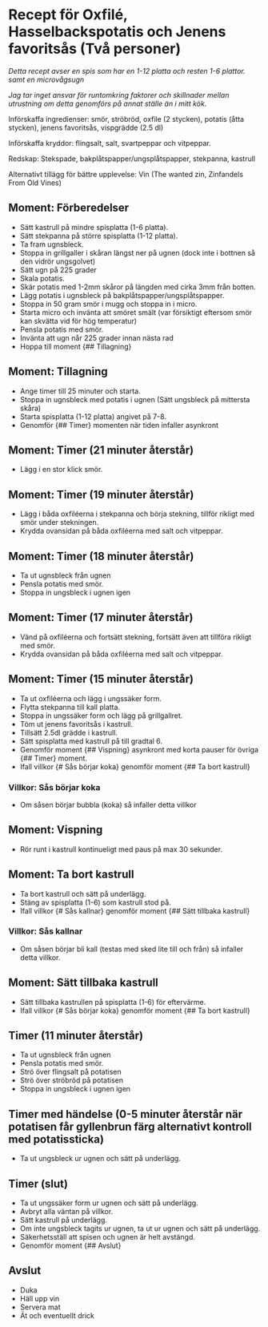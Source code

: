 # Recept för Oxfilé, Hasselbackspotatis och Jenens favoritsås (Två personer)
*Detta recept avser en spis som har en 1-12 platta och resten 1-6 plattor. samt en microvågsugn*

*Jag tar inget ansvar för runtomkring faktorer och skillnader mellan utrustning om detta genomförs på annat ställe än i mitt kök.*

Införskaffa ingredienser: smör, ströbröd, oxfile (2 stycken), potatis (åtta stycken), jenens favoritsås, vispgrädde (2.5 dl)

Införskaffa kryddor: flingsalt, salt, svartpeppar och vitpeppar.

Redskap: Stekspade, bakplåtspapper/ungsplåtspapper, stekpanna, kastrull

Alternativt tillägg för bättre upplevelse: Vin (The wanted zin, Zinfandels From Old Vines)

## Moment: Förberedelser
- Sätt kastrull på mindre spisplatta (1-6 platta).
- Sätt stekpanna på större spisplatta (1-12 platta).
- Ta fram ugnsbleck.
- Stoppa in grillgaller i skåran längst ner på ugnen (dock inte i bottnen så den vidrör ungsgolvet)
- Sätt ugn på 225 grader
- Skala potatis.
- Skär potatis med 1-2mm skåror på längden med cirka 3mm från botten.
- Lägg potatis i ugnsbleck på bakplåtspapper/ungsplåtspapper.
- Stoppa in 50 gram smör i mugg och stoppa in i micro.
- Starta micro och invänta att smöret smält (var försiktigt eftersom smör kan skvätta vid för hög temperatur)
- Pensla potatis med smör.
- Invänta att ugn når 225 grader innan nästa rad
- Hoppa till moment {## Tillagning}

## Moment: Tillagning
- Ange timer till 25 minuter och starta.
- Stoppa in ugnsbleck med potatis i ugnen (Sätt ungsbleck på mittersta skåra)
- Starta spisplatta (1-12 platta) angivet på 7-8.
- Genomför {## Timer} momenten när tiden infaller asynkront

## Moment: Timer (21 minuter återstår)
- Lägg i en stor klick smör.

## Moment: Timer (19 minuter återstår)
- Lägg i båda oxfiléerna i stekpanna och börja stekning, tillför rikligt med smör under stekningen.
- Krydda ovansidan på båda oxfiléerna med salt och vitpeppar.

## Moment: Timer (18 minuter återstår)
- Ta ut ugnsbleck från ugnen
- Pensla potatis med smör.
- Stoppa in ungsbleck i ugnen igen

## Moment: Timer (17 minuter återstår)
- Vänd på oxfiléerna och fortsätt stekning, fortsätt även att tillföra rikligt med smör.
- Krydda ovansidan på båda oxfiléerna med salt och vitpeppar.

## Moment: Timer (15 minuter återstår)
- Ta ut oxfiléerna och lägg i ungssäker form.
- Flytta stekpanna till kall platta.
- Stoppa in ungssäker form och lägg på grillgallret.
- Töm ut jenens favoritsås i kastrull.
- Tillsätt 2.5dl grädde i kastrull.
- Sätt spisplatta med kastrull på till gradtal 6.
- Genomför moment {## Vispning} asynkront med korta pauser för övriga {## Timer} moment.
- Ifall villkor {# Sås börjar koka} genomför moment {## Ta bort kastrull}

### Villkor: Sås börjar koka
- Om såsen börjar bubbla (koka) så infaller detta villkor

## Moment: Vispning
- Rör runt i kastrull kontinueligt med paus på max 30 sekunder.

## Moment: Ta bort kastrull
- Ta bort kastrull och sätt på underlägg.
- Stäng av spisplatta (1-6) som kastrull stod på.
- Ifall villkor {# Sås kallnar} genomför moment {## Sätt tillbaka kastrull}

### Villkor: Sås kallnar
- Om såsen börjar bli kall (testas med sked lite till och från) så infaller detta villkor.

## Moment: Sätt tillbaka kastrull
- Sätt tillbaka kastrullen på spisplatta (1-6) för eftervärme.
- Ifall villkor {# Sås börjar koka} genomför moment {## Ta bort kastrull}

## Timer (11 minuter återstår)
- Ta ut ugnsbleck från ugnen
- Pensla potatis med smör.
- Strö över flingsalt på potatisen
- Strö över ströbröd på potatisen
- Stoppa in ungsbleck i ugnen igen

## Timer med händelse (0-5 minuter återstår när potatisen får gyllenbrun färg alternativt kontroll med potatissticka)
- Ta ut ungsbleck ur ugnen och sätt på underlägg.

## Timer (slut)
- Ta ut ungssäker form ur ugnen och sätt på underlägg.
- Avbryt alla väntan på villkor.
- Sätt kastrull på underlägg.
- Om inte ungsbleck tagits ur ugnen, ta ut ur ugnen och sätt på underlägg.
- Säkerhetsställ att spisen och ugnen är helt avstängd.
- Genomför moment {## Avslut}

## Avslut
- Duka
- Häll upp vin
- Servera mat
- Ät och eventuellt drick
